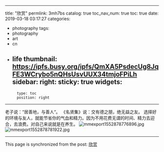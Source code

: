 
---
title: "欣赏"
permlink: 3mh7bs
catalog: true
toc_nav_num: true
toc: true
date: 2019-03-18 03:17:27
categories:
- photography
tags:
- photography
- art
- cn
- life
thumbnail: https://ipfs.busy.org/ipfs/QmXA5PsdecUg8JqFE3WCrybo5nQHsUsvUUX34tmjoFPiLh
sidebar:
    right:
        sticky: true
widgets:
    -
        type: toc
        position: right
---


老子说：“居善地，与善人“。
《名贤集》说：交有德之朋，绝无益之友。
选择好的环境与友人，就能节省你的气血和精力。 ​​​因为不用花费无谓的时间、精力去迎合，去浪费。对自己来说就是在养生。
![mmexport1552878776896.jpg](https://ipfs.busy.org/ipfs/QmXA5PsdecUg8JqFE3WCrybo5nQHsUsvUUX34tmjoFPiLh)
![mmexport1552878781922.jpg](https://ipfs.busy.org/ipfs/QmRGDnKRgTFzYaLuBMrxKRML6FonScYHsr2ivPq47VdScY)


- - -

This page is synchronized from the post: [欣赏](https://steemit.com/@andrewma/3mh7bs)
